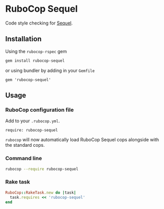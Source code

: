 # RuboCop Sequel

Code style checking for [Sequel](https://sequel.jeremyevans.net/).

## Installation

Using the `rubocop-rspec` gem

```bash
gem install rubocop-sequel
```

or using bundler by adding in your `Gemfile`

```
gem 'rubocop-sequel'
```

## Usage

### RuboCop configuration file

Add to your `.rubocop.yml`.

```
require: rubocop-sequel
```

`rubocop` will now automatically load RuboCop Sequel
cops alongside with the standard cops.

### Command line

```bash
rubocop --require rubocop-sequel
```

### Rake task

```ruby
RuboCop::RakeTask.new do |task|
  task.requires << 'rubocop-sequel'
end
```
